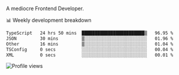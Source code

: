 A mediocre Frontend Developer.

📊 Weekly development breakdown
<!--START_SECTION:waka-->

```txt
TypeScript   24 hrs 50 mins  ████████████████████████▒   96.95 %
JSON         30 mins         ▒░░░░░░░░░░░░░░░░░░░░░░░░   01.96 %
Other        16 mins         ▒░░░░░░░░░░░░░░░░░░░░░░░░   01.04 %
TSConfig     0 secs          ░░░░░░░░░░░░░░░░░░░░░░░░░   00.04 %
XML          0 secs          ░░░░░░░░░░░░░░░░░░░░░░░░░   00.01 %
```

<!--END_SECTION:waka-->

<img src="https://gpvc.arturio.dev/iqbalfasri" alt="Profile views"/>
